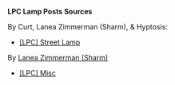 **LPC Lamp Posts Sources**

By Curt, Lanea Zimmerman (Sharm), & Hyptosis:
- [[LPC] Street Lamp](https://opengameart.org/node/20039)

By [Lanea Zimmerman (Sharm)](https://opengameart.org/user/1727)
- [[LPC] Misc](https://opengameart.org/node/20941)
